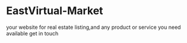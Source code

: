 # EastVirtual-Market
your website for real estate listing,and any product or service you need available get in touch

